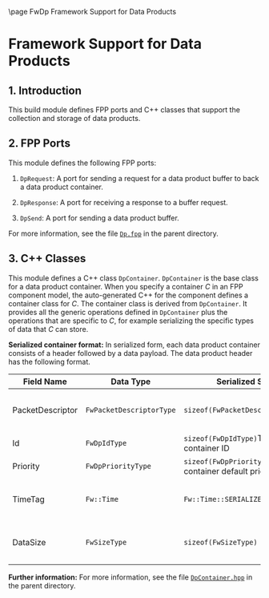 \page FwDp Framework Support for Data Products
# Framework Support for Data Products

## 1. Introduction

This build module defines FPP ports and C++ classes that support
the collection and storage of data products.

## 2. FPP Ports

This module defines the following FPP ports:

1. `DpRequest`: A port for sending a request for a data product buffer to back 
   a data product container.

2. `DpResponse`: A port for receiving a response to a buffer request.

3. `DpSend`: A port for sending a data product buffer.

For more information, see the file [`Dp.fpp`](../Dp.fpp) in the parent 
directory.

## 3. C++ Classes

This module defines a C++ class `DpContainer`.
`DpContainer` is the base class for a data product container.
When you specify a container _C_ in an FPP component model, 
the auto-generated C++ for the component defines a container
class for _C_.
The container class is derived from `DpContainer`.
It provides all the generic operations defined in `DpContainer`
plus the operations that are specific to _C_, for example
serializing the specific types of data that _C_ can store.

**Serialized container format:**
In serialized form, each data product container consists of a header 
followed by a data payload.
The data product header has the following format.

|Field Name|Data Type|Serialized Size|Description|
|----------|---------|---------------|-----------|
|PacketDescriptor|`FwPacketDescriptorType`|`sizeof(FwPacketDescriptorType)`|The F Prime packet descriptor `FW_PACKET_DP`.||
|Id|`FwDpIdType`|`sizeof(FwDpIdType)`The container ID|
|Priority|`FwDpPriorityType`|`sizeof(FwDpPriorityType)`The container default priority|
|TimeTag|`Fw::Time`|`Fw::Time::SERIALIZED_SIZE`|The time tag associated with the container|
|DataSize|`FwSizeType`|`sizeof(FwSizeType)`|The size of the data payload in bytes|

**Further information:**
For more information, see the file [`DpContainer.hpp`](../DpContainer.hpp) in 
the parent directory.
